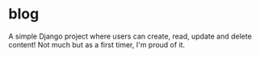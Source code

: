 # blog
A simple Django project where users can create, read, update and delete content! Not much but as a first timer, I'm proud of it.
